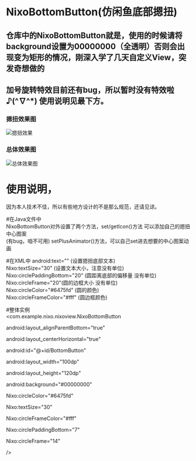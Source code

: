# NixoBottomButton(仿闲鱼底部摁扭)
## 仓库中的NixoBottomButton就是，使用的时候请将background设置为00000000（全透明）否则会出现变为矩形的情况，刚深入学了几天自定义View，突发奇想做的
## 加号旋转特效目前还有bug，所以暂时没有特效啦♪(^∇^*)   使用说明见最下方。

### 摁扭效果图
![摁扭效果](https://puu.sh/ANXld/5bec5a4a6e.png)
### 总体效果图
![总体效果图](https://puu.sh/ANXlg/bb3f286c0e.jpg)





# 使用说明，
   
因为本人技术不佳，所以有些地方设计的不是那么规范，还请见谅。  

#在Java文件中  
NixoBottomButton对外设置了两个方法，set/getIcon()方法 可以添加自己的摁扭中心图案  
(有bug，咱不可用) setPlusAnimator()方法，可以自己set进去想要的中心图案动画


#在XML中
android:text="" (设置摁扭底部文本)  
Nixo:textSize="30" (设置文本大小，注意没有单位)  
Nixo:circlePaddingBottom="20" (圆距离底部的偏移量 没有单位)  
Nixo:circleFrame="20"(圆的边框大小 没有单位)  
Nixo:circleColor="#6475fd" (圆的颜色)  
Nixo:circleFrameColor="#fff" (圆边框颜色)  



#整体实例  
<com.example.nixo.nixoview.NixoBottomButton
  
  
  android:layout_alignParentBottom="true"
  
  
  android:layout_centerHorizontal="true"
  
  
  android:id="@+id/BottomButton"
  
  
  android:layout_width="100dp"
  
  
  android:layout_height="120dp"
  
  
  android:background="#00000000"
  
  
  Nixo:circleColor="#6475fd"
  
  
  Nixo:textSize="30"
  
  
  Nixo:circleFrameColor="#fff"
  
  
  Nixo:circlePaddingBottom="7"
  
  
  Nixo:circleFrame="14"
  
  
  />

